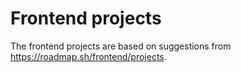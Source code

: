 # Frontend projects
The frontend projects are based on suggestions from https://roadmap.sh/frontend/projects.
